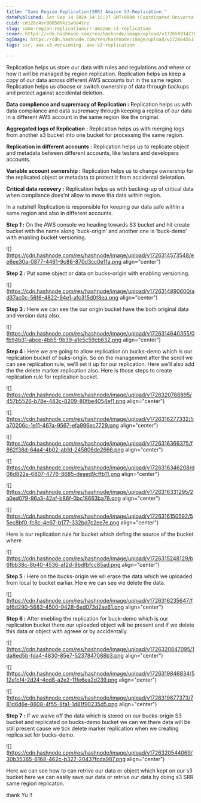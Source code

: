 ```yaml
---
title: "Same Region Replication(SRR) Amazon S3-Replication."
datePublished: Sat Sep 14 2024 14:15:27 GMT+0000 (Coordinated Universal Time)
cuid: cm128c4sr000509kz1wda4trz
slug: same-region-replicationsrr-amazon-s3-replication
cover: https://cdn.hashnode.com/res/hashnode/image/upload/v1726569142709/3f973bd2-d963-4e93-8613-76df103f7f4c.jpeg
ogImage: https://cdn.hashnode.com/res/hashnode/image/upload/v1726645511162/cb3ea1f6-dff0-4970-829d-5e81e36aa00e.jpeg
tags: ssr, aws-s3-versioning, aws-s3-replication

---
```


Replication helps us store our data with rules and regulations and where or how it will be managed by region replication. Replication helps us keep a copy of our data across different AWS accounts but in the same region. Replication helps us choose or switch ownership of data through backups and protect against accidental deletion.

**Data complience and supremacy of Replication :** Replication helps us with data compilance and data supremacy through keeping a replica of our data in a different AWS account in the same region like the original.

**Aggregated logs of Replication :** Replication helps us with merging logs from another s3 bucket into one bucket for processing the same region.

**Replication in different accounts :** Replication helps us to replicate object and metadata between different accounts, like testers and developers accounts.

**Variable account ownership :** Replication helps us to change ownership for the replicated object or metadata to protect it from accidental deletation.

**Critical data recovery :** Replication helps us with backing-up of critical data when compilance does’nt allow to move tha data within region.

In a nutshell Replication is responsible for keeping our data safe within a same region and also in different accounts.

**Step 1 :** On the AWS console we heading towards S3 bucket and hit create bucket with the name along ‘buck-origin’ and another one is ‘buck-demo’ with enabling bucket versioning.

![](https://cdn.hashnode.com/res/hashnode/image/upload/v1726314573548/ee6ee30a-0877-4461-9c86-870d3cc0e11a.png align="center")

**Step 2 :** Put some object or data on bucks-origin with enabling versioning.

![](https://cdn.hashnode.com/res/hashnode/image/upload/v1726314890600/ad37ac0c-56f6-4822-94e1-afc315d0f8ea.png align="center")

**Step 3 :** Here we can see the our origin bucket have the both original data and version data also.

![](https://cdn.hashnode.com/res/hashnode/image/upload/v1726314640355/0fb94b31-abce-4bb5-9b39-a1e5c59cb632.png align="center")

**Step 4 :** Here we are going to allow replication on bucks-demo which is our replication bucket of buks-origin. So on the management after the scroll we can see replication rule, we’ll set it up for our replication. Here we’ll also add the the delete marker replication also. Here is those steps to create replication rule for replication bucket.

![](https://cdn.hashnode.com/res/hashnode/image/upload/v1726320788895/457b5526-b78e-483c-8209-80fbe4054ef1.png align="center")

![](https://cdn.hashnode.com/res/hashnode/image/upload/v1726316277332/5a70206c-1e11-467a-9567-efa996ec7729.png align="center")

![](https://cdn.hashnode.com/res/hashnode/image/upload/v1726316366375/f862f38d-64a4-4b02-ab1d-245806de2666.png align="center")

![](https://cdn.hashnode.com/res/hashnode/image/upload/v1726316346208/d08d822a-6807-4776-8685-deaed9cffb11.png align="center")

![](https://cdn.hashnode.com/res/hashnode/image/upload/v1726316331295/2a0ed079-96a3-42af-b86f-0bc18663ba78.png align="center")

![](https://cdn.hashnode.com/res/hashnode/image/upload/v1726316150592/55ec8bf0-fc8c-4e67-b177-332bd7c2ee7e.png align="center")

Here is our replication rule for bucket which defing the source of the bucket where

![](https://cdn.hashnode.com/res/hashnode/image/upload/v1726315248129/b6fbb38c-8b40-4536-af2d-9bdfbfcc85ad.png align="center")

**Step 5 :** Here on the bucks-origin we wll erase the data which we uploaded from local to bucket earliar. Here we can see we delete the data.

![](https://cdn.hashnode.com/res/hashnode/image/upload/v1726316235647/fbf6d290-5683-4500-9428-6ed073d2ae61.png align="center")

**Step 6 :** After enebling the replication for buck-demo which is our replication bucket there our uploaded object will be present and if we delete this data or object with agreee or by accidentally.

![](https://cdn.hashnode.com/res/hashnode/image/upload/v1726320847095/1da8ed5b-fda4-4830-85e7-5237847088b3.png align="center")

![](https://cdn.hashnode.com/res/hashnode/image/upload/v1726319846834/512e1cf4-2d24-4cd8-a2e2-11fe6ea2d239.png align="center")

![](https://cdn.hashnode.com/res/hashnode/image/upload/v1726319877373/781d6d6e-8608-4f55-8fa1-1d81f90235d5.png align="center")

**Step 7 :** If we waive off the data which is stored on our bucks-origin S3 bucket and replicated on bucks-demo bucket we can we there data will be still present cause we tick delete marker replication when we creating replica set for bucks-demo.

![](https://cdn.hashnode.com/res/hashnode/image/upload/v1726320544069/30b35365-6168-462c-b327-20437fcda987.png align="center")

Here we can see how to can retrive our data or object which kept on our s3 bucket here we can easily save our data or retrive our data by doing s3 SRR same region replicaton.

thank Yu !!